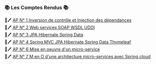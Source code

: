 ### :books: Les Comptes Rendus :books:
:memo::pen: [AP N° 1 Inversion de contrôle et Injection des dépendances](https://github.com/Najat-ESSAYYAD/Architecture_JEE_-_Middlewares/blob/main/AP%20N%C2%B0%201%20Inversion%20de%20contr%C3%B4le%20et%20Injection%20des%20d%C3%A9pendances/JEE_Najat_ES-SAYYAD_GLSID.pdf)   
:memo::pen: [AP N° 2 Web services SOAP WSDL UDDI](https://github.com/Najat-ESSAYYAD/Architecture_JEE_-_Middlewares/blob/main/AP%20N%C2%B0%203%20%20JPA%20Hibernate%20Spring%20Data/ES-SAYYAD_Najat_Activit%C3%A9%20Pratique%20N%C2%B03_GLSID.pdf)  
:memo::pen: [AP N° 3  JPA Hibernate Spring Data](https://github.com/Najat-ESSAYYAD/Architecture_JEE_-_Middlewares/blob/main/AP%20N%C2%B0%203%20%20JPA%20Hibernate%20Spring%20Data/ES-SAYYAD_Najat_Activit%C3%A9%20Pratique%20N%C2%B03_GLSID.pdf)   
:memo::pen: [AP N° 4  Spring MVC JPA Hibernate Spring Data Thymeleaf](https://github.com/Najat-ESSAYYAD/Architecture_JEE_-_Middlewares/blob/main/AP%20N%C2%B0%204%20%20Spring%20MVC%20JPA%20Hibernate%20Spring%20Data%20Thymeleaf/ES-SAYYAD_Najat_Activit%C3%A9%20Pratique%20N%C2%B04_GLSID.pdf)  
:memo::pen: [AP N° 6  Mise en oeuvre d'un micro-service](https://github.com/Najat-ESSAYYAD/Architecture_JEE_-_Middlewares/blob/main/AP%20N%C2%B0%206%20%20Mise%20en%20oeuvre%20d'un%20micro-service/ES-SAYYAD_Najat_Activit%C3%A9%20Pratique%20N%C2%B06_GLSID%20.pdf)  
:memo::pen: [AP N° 7 M en O d'une architecture micro-services avec Spring cloud]()
